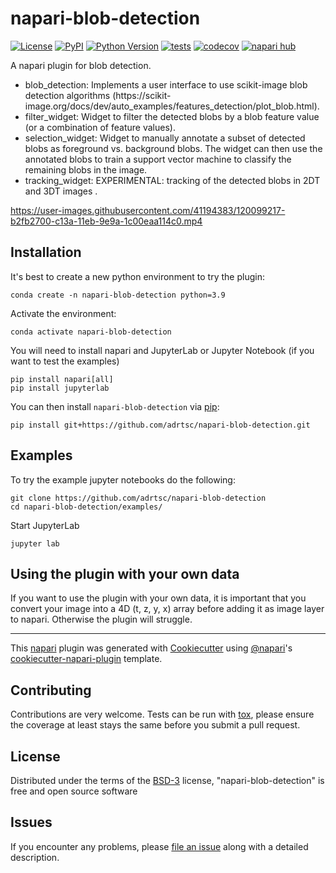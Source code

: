 # napari-blob-detection

[![License](https://img.shields.io/pypi/l/napari-blob-detection.svg?color=green)](https://github.com/adrtsc/napari-blob-detection/raw/main/LICENSE)
[![PyPI](https://img.shields.io/pypi/v/napari-blob-detection.svg?color=green)](https://pypi.org/project/napari-blob-detection)
[![Python Version](https://img.shields.io/pypi/pyversions/napari-blob-detection.svg?color=green)](https://python.org)
[![tests](https://github.com/adrtsc/napari-blob-detection/workflows/tests/badge.svg)](https://github.com/adrtsc/napari-blob-detection/actions)
[![codecov](https://codecov.io/gh/adrtsc/napari-blob-detection/branch/main/graph/badge.svg)](https://codecov.io/gh/adrtsc/napari-blob-detection)
[![napari hub](https://img.shields.io/endpoint?url=https://api.napari-hub.org/shields/napari-blob-detection)](https://napari-hub.org/plugins/napari-blob-detection)

A napari plugin for blob detection.


<ul>
<li>blob_detection: Implements a user interface to use scikit-image blob detection algorithms (https://scikit-image.org/docs/dev/auto_examples/features_detection/plot_blob.html).</li>

<li>filter_widget: Widget to filter the detected blobs by a blob feature value (or a combination of feature values).</li>

<li>selection_widget: Widget to manually annotate a subset of detected blobs as foreground vs. background blobs. The widget can then use the annotated blobs to train a support vector machine to classify the remaining blobs in the image.</li>

<li>tracking_widget: EXPERIMENTAL: tracking of the detected blobs in 2DT and 3DT images .</li>
</ul> 

https://user-images.githubusercontent.com/41194383/120099217-b2fb2700-c13a-11eb-9e9a-1c00eaa114c0.mp4

## Installation

It's best to create a new python environment to try the plugin:

    conda create -n napari-blob-detection python=3.9
    
Activate the environment:

    conda activate napari-blob-detection
    
You will need to install napari and JupyterLab or Jupyter Notebook (if you want to test the examples)

    pip install napari[all]
    pip install jupyterlab

You can then install `napari-blob-detection` via [pip]:

    pip install git+https://github.com/adrtsc/napari-blob-detection.git

## Examples

To try the example jupyter notebooks do the following:

    git clone https://github.com/adrtsc/napari-blob-detection
    cd napari-blob-detection/examples/
    
Start JupyterLab

    jupyter lab 
    
## Using the plugin with your own data

If you want to use the plugin with your own data, it is important that you convert your image into a 4D (t, z, y, x) array before adding it as image layer to napari. Otherwise the plugin will struggle.
    
    
----------------------------------

This [napari] plugin was generated with [Cookiecutter] using [@napari]'s [cookiecutter-napari-plugin] template.

<!--
Don't miss the full getting started guide to set up your new package:
https://github.com/napari/cookiecutter-napari-plugin#getting-started

and review the napari docs for plugin developers:
https://napari.org/plugins/stable/index.html
-->

## Contributing

Contributions are very welcome. Tests can be run with [tox], please ensure
the coverage at least stays the same before you submit a pull request.

## License

Distributed under the terms of the [BSD-3] license,
"napari-blob-detection" is free and open source software

## Issues

If you encounter any problems, please [file an issue] along with a detailed description.

[napari]: https://github.com/napari/napari
[Cookiecutter]: https://github.com/audreyr/cookiecutter
[@napari]: https://github.com/napari
[MIT]: http://opensource.org/licenses/MIT
[BSD-3]: http://opensource.org/licenses/BSD-3-Clause
[GNU GPL v3.0]: http://www.gnu.org/licenses/gpl-3.0.txt
[GNU LGPL v3.0]: http://www.gnu.org/licenses/lgpl-3.0.txt
[Apache Software License 2.0]: http://www.apache.org/licenses/LICENSE-2.0
[Mozilla Public License 2.0]: https://www.mozilla.org/media/MPL/2.0/index.txt
[cookiecutter-napari-plugin]: https://github.com/napari/cookiecutter-napari-plugin

[file an issue]: https://github.com/adrtsc/napari-blob-detection/issues

[napari]: https://github.com/napari/napari
[tox]: https://tox.readthedocs.io/en/latest/
[pip]: https://pypi.org/project/pip/
[PyPI]: https://pypi.org/
